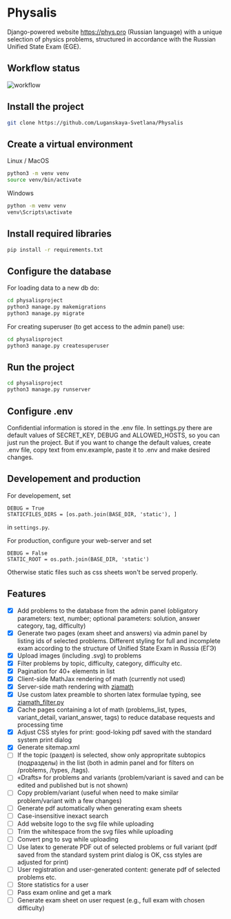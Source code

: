 # Physalis
Django-powered website https://phys.pro (Russian language) with a unique
selection of physics problems, structured in accordance with the Russian
Unified State Exam (EGE).

## Workflow status
![workflow](https://github.com/Luganskaya-Svetlana/Physalis/actions/workflows/python-package.yml/badge.svg)

## Install the project
```bash 
git clone https://github.com/Luganskaya-Svetlana/Physalis
```

## Create a virtual environment
Linux / MacOS

```bash
python3 -m venv venv
source venv/bin/activate
```

Windows

```bash
python -m venv venv
venv\Scripts\activate
```

## Install required libraries
```bash
pip install -r requirements.txt
```

## Configure the database
For loading data to a new db do:
```bash
cd physalisproject
python3 manage.py makemigrations
python3 manage.py migrate
```

For creating superuser (to get access to the admin panel) use:
```bash
cd physalisproject
python3 manage.py createsuperuser
```

## Run the project 
```bash
cd physalisproject
python3 manage.py runserver
```

## Configure .env
Confidential information is stored in the .env file.
In settings.py there are default values of SECRET_KEY, DEBUG and ALLOWED_HOSTS,
so you can just run the project. But if you want to change the default values,
create .env file, copy text from env.example, paste it to .env and make desired
changes.

## Developement and production
For developement, set
```
DEBUG = True
STATICFILES_DIRS = [os.path.join(BASE_DIR, 'static'), ]
```
in `settings.py`.

For production, configure your web-server and set
```
DEBUG = False
STATIC_ROOT = os.path.join(BASE_DIR, 'static')
```
Otherwise static files such as css sheets won't be served properly.


## Features
- [x] Add problems to the database from the admin panel (obligatory parameters:
  text, number; optional parameters: solution, answer category, tag,
  difficulty)
- [x] Generate two pages (exam sheet and answers) via admin panel by listing
  ids of selected problems. Different styling for full and incomplete exam
  according to the structure of Unified State Exam in Russia (ЕГЭ)
- [x] Upload images (including .svg) to problems
- [x] Filter problems by topic, difficulty, category, difficulty etc.
- [x] Pagination for 40+ elements in list
- [x] Client-side MathJax rendering of math (currently not used)
- [x] Server-side math rendering with
  [ziamath](https://github.com/cdelker/ziamath)
- [x] Use custom latex preamble to shorten latex formulae typing, see
  [ziamath_filter.py](https://github.com/Luganskaya-Svetlana/Physalis/blob/master/physalisproject/problems/templatetags/ziamath_filter.py)
- [x] Cache pages containing a lot of math (problems_list, types,
  variant_detail, variant_answer, tags) to reduce database requests and
  processing time
- [x] Adjust CSS styles for print: good-loking pdf saved with the standard
  system print dialog
- [x] Generate sitemap.xml
- [ ] If the topic (раздел) is selected, show only appropritate subtopics
  (подразделы) in the list (both in admin panel and for filters on /problems,
  /types, /tags).
- [ ] «Drafts» for problems and variants (problem/variant is saved and can be
  edited and published but is not shown)
- [ ] Copy problem/variant (useful when need to make similar problem/variant
  with a few changes)
- [ ] Generate pdf automatically when generating exam sheets
- [ ] Case-insensitive inexact search
- [ ] Add website logo to the svg file while uploading
- [ ] Trim the whitespace from the svg files while uploading
- [ ] Convert png to svg while uploading
- [ ] Use latex to generate PDF out of selected problems or full variant (pdf
  saved from the standard system print dialog is OK, css styles are adjusted
  for print)
- [ ] User registration and user-generated content: generate pdf of selected
  problems etc.
- [ ] Store statistics for a user
- [ ] Pass exam online and get a mark
- [ ] Generate exam sheet on user request (e.g., full exam with chosen difficulty)

